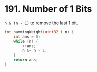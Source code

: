 # 191. Number of 1 Bits

```n & (n - 1)``` to remove the last 1 bit.

```cpp
int hammingWeight(uint32_t n) {
    int ans = 0;
    while (n) {
        ++ans;
        n &= n - 1;
    }
    return ans;
}
```
